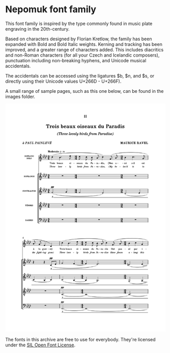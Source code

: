 # Nepomuk font family

This font family is inspired by the type commonly found in music plate engraving in the 20th-century. 

Based on characters designed by Florian Kretlow, the family has been expanded with Bold and Bold Italic weights. Kerning and tracking has been improved, and a greater range of characters added. This includes diacritics and non-Roman characters (for all your Czech and Icelandic composers), punctuation including non-breaking hyphens, and Unicode musical accidentals.

The accidentals can be accessed using the ligatures $b, $n, and $s, or directly using their Unicode values U+266D - U+266F).

A small range of sample pages, such as this one below, can be found in the images folder.

![sample](images/Ravel_Three_birds.png)

The fonts in this archive are free to use for everybody. They're licensed under the [SIL Open Font License](http://scripts.sil.org/ofl).

